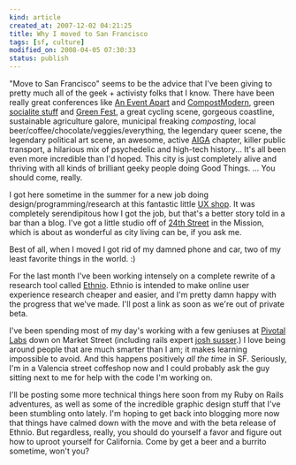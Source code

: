 ```yaml
--- 
kind: article
created_at: 2007-12-02 04:21:25
title: Why I moved to San Francisco
tags: [sf, culture]
modified_on: 2008-04-05 07:30:33
status: publish
---
```


"Move to San Francisco" seems to be the advice that I've been giving to pretty much all of the geek + activisty folks that I know. There have been really great conferences like <a href="http://www.aneventapart.com/">An Event Apart</a> and <a href="http://compostmodern.org/">CompostModern</a>, green <a href="http://greendrinks.org/">socialite stuff</a> and <a href="http://www.greenfestivals.org/">Green Fest</a>, a great cycling scene, gorgeous coastline, sustainable agriculture galore, municipal freaking <em>composting</em>, local beer/coffee/chocolate/veggies/everything, the legendary queer scene, the legendary political art scene, an awesome, active <a href="http://www.aiga.org/">AIGA</a> chapter, killer public transport, a hilarious mix of psychedelic and high-tech history... It's all been even more incredible than I'd hoped. This city is just completely alive and thriving with all kinds of brilliant geeky people doing Good Things. ... You should come, really. 

I got here sometime in the summer for a new job doing design/programming/research at this fantastic little <a href="http://www.boltpeters.com/">UX shop</a>. It was completely serendipitous how I got the job, but that's a better story told in a bar than a blog. I've got a little studio off of <a href="http://www.sfgate.com/traveler/guide/sf/neighborhoods/mission_24th.shtml">24th Street</a> in the Mission, which is about as wonderful as city living can be, if you ask me.

Best of all, when I moved I got rid of my damned phone and car, two of my least favorite things in the world. :) 

For the last month I've been working intensely on a complete rewrite of a research tool called <a href="http://ethnio.com">Ethnio</a>. Ethnio is intended to make online user experience research cheaper and easier, and I'm pretty damn happy with the progress that we've made. I'll post a link as soon as we're out of private beta. 

I've been spending most of my day's working with a few geniuses at <a href="http://pivotallabs.com/">Pivotal Labs</a> down on Market Street (including rails expert <a href="http://blog.hasmanythrough.com/">josh susser</a>.) I love being around people that are much smarter than I am; it makes learning impossible to avoid. And this happens positively <em>all the time</em> in SF. Seriously, I'm in a Valencia street coffeshop now and I could probably ask the guy sitting next to me for help with the code I'm working on.

I'll be posting some more technical things here soon from my Ruby on Rails adventures, as well as some of the incredible graphic design stuff that I've been stumbling onto lately. I'm hoping to get back into blogging more now that things have calmed down with the move and with the beta release of Ethnio. But regardless, really, you should do yourself a favor and figure out how to uproot yourself for California. Come by get a beer and a burrito sometime, won't you?